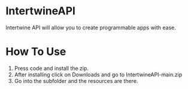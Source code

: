 # IntertwineAPI
Intertwine API will allow you to create programmable apps with ease.


# How To Use

1. Press code and install the zip.
2. After installing click on Downloads and go to IntertwineAPI-main.zip
3. Go into the subfolder and the resources are there.
